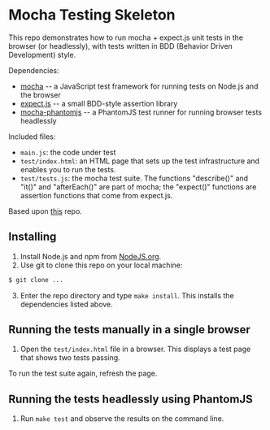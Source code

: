 # Mocha Testing Skeleton

This repo demonstrates how to run mocha + expect.js unit tests in the browser
(or headlessly), with tests written in BDD (Behavior Driven Development) style.

Dependencies:
- [mocha](http://visionmedia.github.io/mocha/) -- a JavaScript test framework
  for running tests on Node.js and the browser
- [expect.js](https://github.com/LearnBoost/expect.js/) -- a small BDD-style
  assertion library
- [mocha-phantomjs](https://github.com/metaskills/mocha-phantomjs) -- a 
  PhantomJS test runner for running browser tests headlessly

Included files:
- `main.js`: the code under test
- `test/index.html`: an HTML page that sets up the test infrastructure and enables you to run the tests.
- `test/tests.js`: the mocha test suite. The functions "describe()" and "it()" and "afterEach()" are part of mocha; the "expect()" functions are assertion functions that come from expect.js.

Based upon [this](https://github.com/evangoer/mocha-unit-testing) repo.

## Installing

1. Install Node.js and npm from [NodeJS.org](http://nodejs.org/). 
2. Use git to clone this repo on your local machine:
```sh
$ git clone ...
```

3. Enter the repo directory and type `make install`. This installs the dependencies listed above.

## Running the tests manually in a single browser

1. Open the `test/index.html` file in a browser. This displays a test page that shows two tests passing.

To run the test suite again, refresh the page.

## Running the tests headlessly using PhantomJS

1. Run `make test` and observe the results on the command line.
